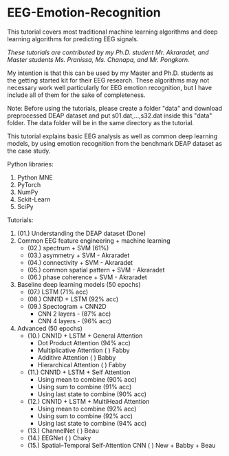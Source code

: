 # EEG-Emotion-Recognition

This tutorial covers most traditional machine learning algorithms and deep learning algorithms for predicting EEG signals.  

*These tutorials are contributed by my Ph.D. student Mr. Akraradet, and Master students Ms. Pranissa, Ms. Chanapa, and Mr. Pongkorn.*

My intention is that this can be used by my Master and Ph.D. students as the getting started kit for their EEG research.   These algorithms may not necessary work well particularly for EEG emotion recognition, but I have include all of them for the sake of completeness.

Note: Before using the tutorials, please create a folder "data" and download preprocessed DEAP dataset and put s01.dat,...,s32.dat inside this "data" folder.  The data folder will be in the same directory as the tutorial.

This tutorial explains basic EEG analysis as well as common deep learning models, by using emotion recognition from the benchmark DEAP dataset as the case study.

Python libraries:
1. Python MNE
2. PyTorch
3. NumPy
4. Sckit-Learn
5. SciPy

Tutorials:
1. (01.) Understanding the DEAP dataset (Done)
2. Common EEG feature engineering + machine learning
   - (02.) spectrum + SVM (61%)
   - (03.) asymmetry + SVM - Akraradet
   - (04.) connectivity + SVM - Akraradet
   - (05.) common spatial pattern + SVM - Akraradet
   - (06.) phase coherence + SVM - Akraradet
3. Baseline deep learning models (50 epochs)
   - (07.) LSTM (71% acc)
   - (08.) CNN1D + LSTM (92% acc)
   - (09.) Spectogram + CNN2D 
     - CNN 2 layers - (87% acc)
     - CNN 4 layers - (96% acc)
4. Advanced (50 epochs)
   - (10.) CNN1D + LSTM + General Attention 
     - Dot Product Attention (94% acc)
     - Multiplicative Attention (  ) Fabby
     - Additive Attention (  ) Babby
     - Hierarchical Attention (  ) Fabby
   - (11.) CNN1D + LSTM + Self Attention
     - Using mean to combine (90% acc)
     - Using sum to combine (91% acc)
     - Using last state to combine (90% acc)
   - (12.) CNN1D + LSTM + MultiHead Attention 
     - Using mean to combine (92% acc)
     - Using sum to combine (92% acc)
     - Using last state to combine (94% acc)
   - (13.) ChannelNet ( ) Beau
   - (14.) EEGNet ( ) Chaky
   - (15.) Spatial–Temporal Self-Attention CNN ( ) New + Babby + Beau
   

